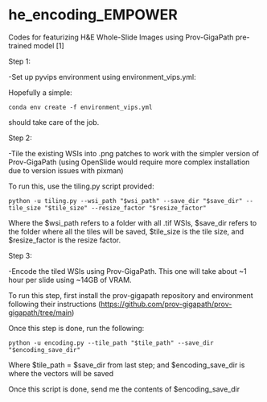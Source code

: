 # he_encoding_EMPOWER


Codes for featurizing H&E Whole-Slide Images using Prov-GigaPath pre-trained model [1]


Step 1:

-Set up pyvips environment using environment_vips.yml:

  Hopefully a simple:
  
    conda env create -f environment_vips.yml
  
  should take care of the job.

Step 2:

-Tile the existing WSIs into .png patches to work with the simpler version of Prov-GigaPath (using OpenSlide would require more complex installation due to version issues with pixman)

  To run this, use the tiling.py script provided:

    python -u tiling.py --wsi_path "$wsi_path" --save_dir "$save_dir" --tile_size "$tile_size" --resize_factor "$resize_factor"

  Where the $wsi_path refers to a folder with all .tif WSIs, $save_dir refers to the folder where all the tiles will be saved, $tile_size is the tile size, and $resize_factor is the resize factor.


Step 3:

-Encode the tiled WSIs using Prov-GigaPath. This one will take about ~1 hour per slide using ~14GB of VRAM. 

  To run this step, first install the prov-gigapath repository and environment following their instructions (https://github.com/prov-gigapath/prov-gigapath/tree/main)

  Once this step is done, run the following:

    python -u encoding.py --tile_path "$tile_path" --save_dir "$encoding_save_dir"

  Where $tile_path = $save_dir from last step; and $encoding_save_dir is where the vectors will be saved


Once this script is done, send me the contents of $encoding_save_dir


  
